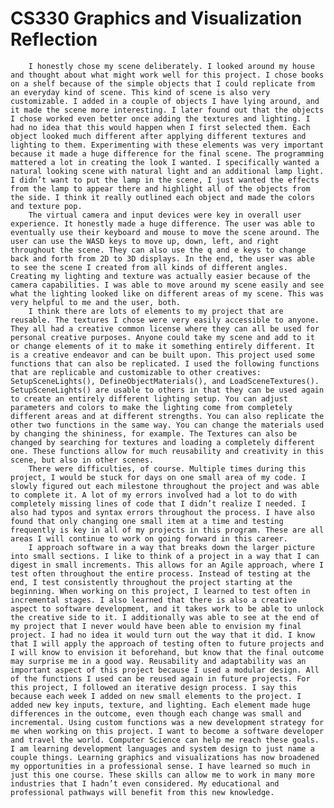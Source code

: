 # CS330 Graphics and Visualization Reflection

        I honestly chose my scene deliberately. I looked around my house and thought about what might work well for this project. I chose books on a shelf because of the simple objects that I could replicate from an everyday kind of scene. This kind of scene is also very customizable. I added in a couple of objects I have lying around, and it made the scene more interesting. I later found out that the objects I chose worked even better once adding the textures and lighting. I had no idea that this would happen when I first selected them. Each object looked much different after applying different textures and lighting to them. Experimenting with these elements was very important because it made a huge difference for the final scene. The programming mattered a lot in creating the look I wanted. I specifically wanted a natural looking scene with natural light and an additional lamp light. I didn’t want to put the lamp in the scene, I just wanted the effects from the lamp to appear there and highlight all of the objects from the side. I think it really outlined each object and made the colors and texture pop. 
        The virtual camera and input devices were key in overall user experience. It honestly made a huge difference. The user was able to eventually use their keyboard and mouse to move the scene around. The user can use the WASD keys to move up, down, left, and right throughout the scene. They can also use the q and e keys to change back and forth from 2D to 3D displays. In the end, the user was able to see the scene I created from all kinds of different angles. Creating my lighting and texture was actually easier because of the camera capabilities. I was able to move around my scene easily and see what the lighting looked like on different areas of my scene. This was very helpful to me and the user, both.
        I think there are lots of elements to my project that are reusable. The textures I chose were very easily accessible to anyone. They all had a creative common license where they can all be used for personal creative purposes. Anyone could take my scene and add to it or change elements of it to make it something entirely different. It is a creative endeavor and can be built upon. This project used some functions that can also be replicated. I used the following functions that are replicable and customizable to other creatives: SetupSceneLights(), DefineObjectMaterials(), and LoadSceneTextures(). SetupSceneLights() are usable to others in that they can be used again to create an entirely different lighting setup. You can adjust parameters and colors to make the lighting come from completely different areas and at different strengths. You can also replicate the other two functions in the same way. You can change the materials used by changing the shininess, for example. The Textures can also be changed by searching for textures and loading a completely different one. These functions allow for much reusability and creativity in this scene, but also in other scenes. 
        There were difficulties, of course. Multiple times during this project, I would be stuck for days on one small area of my code. I slowly figured out each milestone throughout the project and was able to complete it. A lot of my errors involved had a lot to do with completely missing lines of code that I didn’t realize I needed. I also had typos and syntax errors throughout the process. I have also found that only changing one small item at a time and testing frequently is key in all of my projects in this program. These are all areas I will continue to work on going forward in this career. 
        I approach software in a way that breaks down the larger picture into small sections. I like to think of a project in a way that I can digest in small increments. This allows for an Agile approach, where I test often throughout the entire process. Instead of testing at the end, I test consistently throughout the project starting at the beginning. When working on this project, I learned to test often in incremental stages. I also learned that there is also a creative aspect to software development, and it takes work to be able to unlock the creative side to it. I additionally was able to see at the end of my project that I never would have been able to envision my final project. I had no idea it would turn out the way that it did. I know that I will apply the approach of testing often to future projects and I will know to envision it beforehand, but know that the final outcome may surprise me in a good way. Reusability and adaptability was an important aspect of this project because I used a modular design. All of the functions I used can be reused again in future projects. For this project, I followed an iterative design process. I say this because each week I added on new small elements to the project. I added new key inputs, texture, and lighting. Each element made huge differences in the outcome, even though each change was small and incremental. Using custom functions was a new development strategy for me when working on this project. I want to become a software developer and travel the world. Computer Science can help me reach these goals. I am learning development languages and system design to just name a couple things. Learning graphics and visualizations has now broadened my opportunities in a professional sense. I have learned so much in just this one course. These skills can allow me to work in many more industries that I hadn’t even considered. My educational and professional pathways will benefit from this new knowledge.
